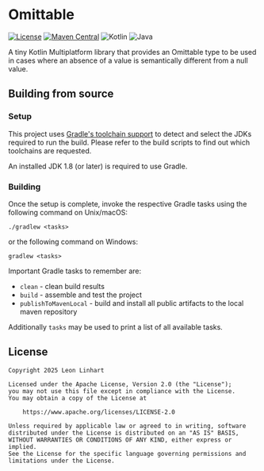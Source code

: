# Omittable

[![License](https://img.shields.io/badge/license-Apache%202.0-yellowgreen.svg?style=for-the-badge&label=License)](https://github.com/Osmerion/Omittable/blob/master/LICENSE)
[![Maven Central](https://img.shields.io/maven-central/v/com.osmerion.omittable/omittable.svg?style=for-the-badge&label=Maven%20Central)](https://maven-badges.herokuapp.com/maven-central/com.osmerion.omittable/omittable)
![Kotlin](https://img.shields.io/badge/Kotlin-2%2E2-green.svg?style=for-the-badge&color=a97bff&logo=Kotlin)
![Java](https://img.shields.io/badge/Java-17-green.svg?style=for-the-badge&color=b07219&logo=Java)

A tiny Kotlin Multiplatform library that provides an Omittable type to be used
in cases where an absence of a value is semantically different from a null
value.


## Building from source

### Setup

This project uses [Gradle's toolchain support](https://docs.gradle.org/current/userguide/toolchains.html)
to detect and select the JDKs required to run the build. Please refer to the
build scripts to find out which toolchains are requested.

An installed JDK 1.8 (or later) is required to use Gradle.

### Building

Once the setup is complete, invoke the respective Gradle tasks using the
following command on Unix/macOS:

    ./gradlew <tasks>

or the following command on Windows:

    gradlew <tasks>

Important Gradle tasks to remember are:
- `clean`                   - clean build results
- `build`                   - assemble and test the project
- `publishToMavenLocal`     - build and install all public artifacts to the
                              local maven repository

Additionally `tasks` may be used to print a list of all available tasks.


## License

```
Copyright 2025 Leon Linhart

Licensed under the Apache License, Version 2.0 (the "License");
you may not use this file except in compliance with the License.
You may obtain a copy of the License at

    https://www.apache.org/licenses/LICENSE-2.0

Unless required by applicable law or agreed to in writing, software
distributed under the License is distributed on an "AS IS" BASIS,
WITHOUT WARRANTIES OR CONDITIONS OF ANY KIND, either express or implied.
See the License for the specific language governing permissions and
limitations under the License.
```
